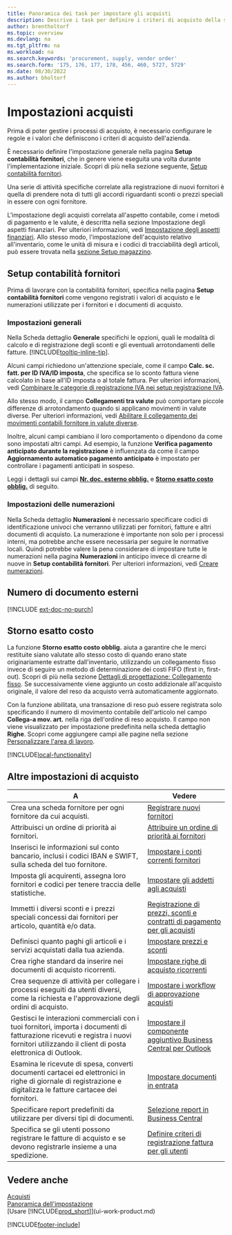 ```yaml
---
title: Panoramica dei task per impostare gli acquisti
description: Descrive i task per definire i criteri di acquisto della società e impostare i processi di acquisto.
author: brentholtorf
ms.topic: overview
ms.devlang: na
ms.tgt_pltfrm: na
ms.workload: na
ms.search.keywords: 'procurement, supply, vendor order'
ms.search.form: '175, 176, 177, 178, 456, 460, 5727, 5729'
ms.date: 08/30/2022
ms.author: bholtorf
---
```

# Impostazioni acquisti

Prima di poter gestire i processi di acquisto, è necessario configurare le regole e i valori che definiscono i criteri di acquisto dell'azienda.

È necessario definire l'impostazione generale nella pagina **Setup contabilità fornitori**, che in genere viene eseguita una volta durante l'implementazione iniziale. Scopri di più nella sezione seguente, [Setup contabilità fornitori](#purchases-and-payables-setup).

Una serie di attività specifiche correlate alla registrazione di nuovi fornitori è quella di prendere nota di tutti gli accordi riguardanti sconti o prezzi speciali in essere con ogni fornitore.

L'impostazione degli acquisti correlata all'aspetto contabile, come i metodi di pagamento e le valute, è descritta nella sezione Impostazione degli aspetti finanziari. Per ulteriori informazioni, vedi [Impostazione degli aspetti finanziari](finance-setup-finance.md). Allo stesso modo, l'impostazione dell'acquisto relativo all'inventario, come le unità di misura e i codici di tracciabilità degli articoli, può essere trovata nella [sezione Setup magazzino](inventory-setup-inventory.md).

## Setup contabilità fornitori

Prima di lavorare con la contabilità fornitori, specifica nella pagina **Setup contabilità fornitori** come vengono registrati i valori di acquisto e le numerazioni utilizzate per i fornitori e i documenti di acquisto.

### Impostazioni generali

Nella Scheda dettaglio **Generale** specifichi le opzioni, quali le modalità di calcolo e di registrazione degli sconti e gli eventuali arrotondamenti delle fatture. [!INCLUDE[tooltip-inline-tip](includes/tooltip-inline-tip_md.md)].

Alcuni campi richiedono un'attenzione speciale, come il campo **Calc. sc. fatt. per ID IVA/ID imposta**, che specifica se lo sconto fattura viene calcolato in base all'ID imposta o al totale fattura. Per ulteriori informazioni, vedi [Combinare le categorie di registrazione IVA nei setup registrazione IVA](finance-setup-vat.md#combine-vat-posting-groups-in-vat-posting-setups).

Allo stesso modo, il campo **Collegamenti tra valute** può comportare piccole differenze di arrotondamento quando si applicano movimenti in valute diverse. Per ulteriori informazioni, vedi [Abilitare il collegamento dei movimenti contabili fornitore in valute diverse](finance-how-enable-application-ledger-entries-different-currencies.md).

Inoltre, alcuni campi cambiano il loro comportamento o dipendono da come sono impostati altri campi. Ad esempio, la funzione **Verifica pagamento anticipato durante la registrazione** è influenzata da come il campo **Aggiornamento automatico pagamento anticipato** è impostato per controllare i pagamenti anticipati in sospeso.

Leggi i dettagli sui campi [**Nr. doc. esterno obblig.**](#external-document-number) e [**Storno esatto costo obblig.**](#exact-cost-reversing) di seguito.

### Impostazioni delle numerazioni

Nella Scheda dettaglio **Numerazioni** è necessario specificare codici di identificazione univoci che verranno utilizzati per fornitori, fatture e altri documenti di acquisto. La numerazione è importante non solo per i processi interni, ma potrebbe anche essere necessaria per seguire le normative locali. Quindi potrebbe valere la pena considerare di impostare tutte le numerazioni nella pagina **Numerazioni** in anticipo invece di crearne di nuove in **Setup contabilità fornitori**. Per ulteriori informazioni, vedi [Creare numerazioni](ui-create-number-series.md).

## Numero di documento esterni

[!INCLUDE [ext-doc-no-purch](includes/ext-doc-no-purch.md)]

## Storno esatto costo

La funzione **Storno esatto costo obblig.** aiuta a garantire che le merci restituite siano valutate allo stesso costo di quando erano state originariamente estratte dall'inventario, utilizzando un collegamento fisso invece di seguire un metodo di determinazione dei costi FIFO (first in, first-out). Scopri di più nella sezione [Dettagli di progettazione: Collegamento fisso](design-details-item-application.md#fixed-application). Se successivamente viene aggiunto un costo addizionale all'acquisto originale, il valore del reso da acquisto verrà automaticamente aggiornato.

Con la funzione abilitata, una transazione di reso può essere registrata solo specificando il numero di movimento contabile dell'articolo nel campo **Collega-a mov. art.** nella riga dell'ordine di reso acquisto. Il campo non viene visualizzato per impostazione predefinita nella scheda dettaglio **Righe**. Scopri come aggiungere campi alle pagine nella sezione [Personalizzare l'area di lavoro](ui-personalization-user.md#to-start-personalizing-a-page-through-the-personalizing-banner).

[!INCLUDE[local-functionality](includes/local-functionality.md)]

## Altre impostazioni di acquisto

| A | Vedere |
| --- | --- |
| Crea una scheda fornitore per ogni fornitore da cui acquisti. |[Registrare nuovi fornitori](purchasing-how-register-new-vendors.md) |
| Attribuisci un ordine di priorità ai fornitori. |[Attribuire un ordine di priorità ai fornitori](purchasing-how-prioritize-vendors.md) |
| Inserisci le informazioni sul conto bancario, inclusi i codici IBAN e SWIFT, sulla scheda del tuo fornitore. | [Impostare i conti correnti fornitori](purchasing-how-set-up-vendors-bank-accounts.md) |
| Imposta gli acquirenti, assegna loro fornitori e codici per tenere traccia delle statistiche. |[Impostare gli addetti agli acquisti](purchasing-how-setup-purchasers.md) |
| Immetti i diversi sconti e i prezzi speciali concessi dai fornitori per articolo, quantità e/o data. |[Registrazione di prezzi, sconti e contratti di pagamento per gli acquisti](purchasing-how-record-purchase-price-discount-payment-agreements.md) |
| Definisci quanto paghi gli articoli e i servizi acquistati dalla tua azienda.  | [Impostare prezzi e sconti](across-prices-and-discounts.md) |
| Crea righe standard da inserire nei documenti di acquisto ricorrenti. | [Impostare righe di acquisto ricorrenti](purchasing-how-work-recurring-purchase-lines.md) |
| Crea sequenze di attività per collegare i processi eseguiti da utenti diversi, come la richiesta e l'approvazione degli ordini di acquisto. | [Impostare i workflow di approvazione acquisti](across-set-up-workflows.md) |
| Gestisci le interazioni commerciali con i tuoi fornitori, importa i documenti di fatturazione ricevuti e registra i nuovi fornitori utilizzando il client di posta elettronica di Outlook. | [Impostare il componente aggiuntivo Business Central per Outlook](admin-outlook.md) |
| Esamina le ricevute di spesa, converti documenti cartacei ed elettronici in righe di giornale di registrazione e digitalizza le fatture cartacee dei fornitori. | [Impostare documenti in entrata](across-how-setup-income-documents.md) |
| Specificare report predefiniti da utilizzare per diversi tipi di documenti. |[Selezione report in Business Central](across-report-selections.md)|
|Specifica se gli utenti possono registrare le fatture di acquisto e se devono registrarle insieme a una spedizione. |[Definire criteri di registrazione fattura per gli utenti](admin-setup-invoice-posting-policy.md)|

## Vedere anche

[Acquisti](purchasing-manage-purchasing.md)  
[Panoramica dell'impostazione](setup.md)  
[Usare [!INCLUDE[prod_short](includes/prod_short.md)]](ui-work-product.md)

[!INCLUDE[footer-include](includes/footer-banner.md)]
